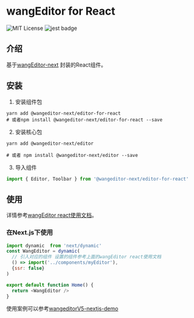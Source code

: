 # wangEditor for React

<!-- Badge -->
![MIT License](https://img.shields.io/badge/License-MIT-blue)
![jest badge](https://img.shields.io/badge/unit%20test-jest-yellowgreen)

## 介绍
基于[wangEditor-next](https://wangeditor-next.github.io/docs/) 封装的React组件。

## 安装

1. 安装组件包

```shell
yarn add @wangeditor-next/editor-for-react
# 或者npm install @wangeditor-next/editor-for-react --save

```

2. 安装核心包

```shell
yarn add @wangeditor-next/editor

# 或者 npm install @wangeditor-next/editor --save
```
3. 导入组件

```ts
import { Editor, Toolbar } from '@wangeditor-next/editor-for-react'
```

## 使用

详情参考[wangEditor react使用文档](https://wangeditor-next.github.io/docs/guide/for-frame#react)。

### 在Next.js下使用
```js
import dynamic  from 'next/dynamic'
const WangEditor = dynamic(
  // 引入对应的组件 设置的组件参考上面的wangEditor react使用文档
  () => import('../components/myEditor'),
  {ssr: false}
)

export default function Home() {
  return <WangEditor />
}
```
使用案例可以参考[wangeditorV5-nextjs-demo](https://github.com/hahaaha/wangeditorV5-nextjs-demo)
